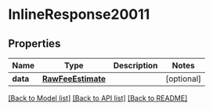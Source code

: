 # InlineResponse20011

## Properties
Name | Type | Description | Notes
------------ | ------------- | ------------- | -------------
**data** | [**RawFeeEstimate**](RawFeeEstimate.md) |  | [optional] 

[[Back to Model list]](../README.md#documentation-for-models) [[Back to API list]](../README.md#documentation-for-api-endpoints) [[Back to README]](../README.md)

